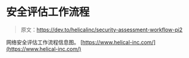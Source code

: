 # 安全评估工作流程

> 原文：<https://dev.to/helicalinc/security-assessment-workflow-pi2>

网络安全评估工作流程信息图。
[https://www.helical-inc.com/](https://www.helical-inc.com/)